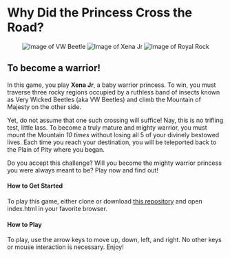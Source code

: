 # Why Did the Princess Cross the Road?

<p align="center">
<img src="https://raw.githubusercontent.com/robertcdawson/frontend-nanodegree-arcade-game/master/images/enemy-bug.png" alt="Image of VW Beetle">
<img src="https://raw.githubusercontent.com/robertcdawson/frontend-nanodegree-arcade-game/master/images/char-horn-girl.png" alt="Image of Xena Jr">
<img src="https://raw.githubusercontent.com/robertcdawson/frontend-nanodegree-arcade-game/master/images/Rock.png" alt="Image of Royal Rock">
</p>

## To become a warrior!

In this game, you play **Xena Jr**, a baby warrior princess. To win, you must traverse three rocky regions occupied by a ruthless band of insects known as Very Wicked Beetles (aka VW Beetles) and climb the Mountain of Majesty on the other side.

Yet, do not assume that one such crossing will suffice! Nay, this is no trifling test, little lass. To become a truly mature and mighty warrior, you must mount the Mountain *10 times* without losing all 5 of your divinely bestowed lives. Each time you reach your destination, you will be teleported back to the Plain of Pity where you began.

Do you accept this challenge? Will you become the mighty warrior princess you were always meant to be? Play now and find out!

#### How to Get Started

To play this game, either clone or download [this repository](https://github.com/robertcdawson/frontend-nanodegree-arcade-game.git) and open index.html in your favorite browser.

#### How to Play

To play, use the arrow keys to move up, down, left, and right. No other keys or mouse interaction is necessary. Enjoy!

